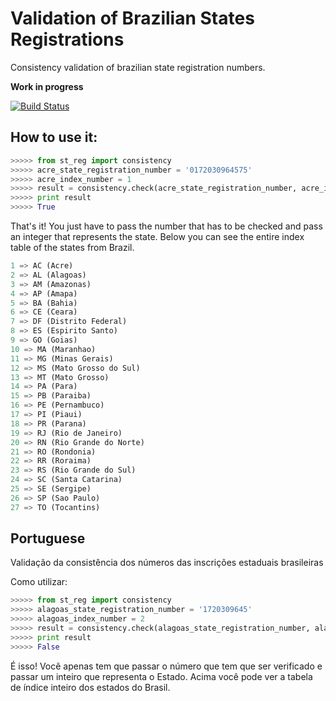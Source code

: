 Validation of Brazilian States Registrations
=====================

Consistency validation of brazilian state registration numbers.

**Work in progress**

[![Build Status](https://travis-ci.org/matheuscas/br-state_registration.png?branch=master)](https://travis-ci.org/matheuscas/br-state_registration)

How to use it:
--------------

``` python
>>>>> from st_reg import consistency
>>>>> acre_state_registration_number = '0172030964575'
>>>>> acre_index_number = 1
>>>>> result = consistency.check(acre_state_registration_number, acre_index_number)
>>>>> print result
>>>>> True
```

That's it! You just have to pass the number that has to be checked and pass an integer that represents the state. Below you can see the entire index table of the states from Brazil.

``` python
1 => AC (Acre)
2 => AL (Alagoas)
3 => AM (Amazonas)
4 => AP (Amapa)
5 => BA (Bahia)
6 => CE (Ceara)
7 => DF (Distrito Federal)
8 => ES (Espirito Santo)
9 => GO (Goias)
10 => MA (Maranhao)
11 => MG (Minas Gerais)
12 => MS (Mato Grosso do Sul)
13 => MT (Mato Grosso)
14 => PA (Para)
15 => PB (Paraiba)
16 => PE (Pernambuco)
17 => PI (Piaui)
18 => PR (Parana)
19 => RJ (Rio de Janeiro)
20 => RN (Rio Grande do Norte)
21 => RO (Rondonia)
22 => RR (Roraima)
23 => RS (Rio Grande do Sul)
24 => SC (Santa Catarina)
25 => SE (Sergipe)
26 => SP (Sao Paulo)
27 => TO (Tocantins)  
```

Portuguese
--------------

Validação da consistência dos números das inscrições estaduais brasileiras

Como utilizar:


``` python
>>>>> from st_reg import consistency
>>>>> alagoas_state_registration_number = '1720309645'
>>>>> alagoas_index_number = 2
>>>>> result = consistency.check(alagoas_state_registration_number, alagoas_index_number)
>>>>> print result
>>>>> False
```
É isso! Você apenas tem que passar o número que tem que ser verificado e passar um inteiro que representa o Estado. Acima você pode ver a tabela de índice inteiro dos estados do Brasil.


